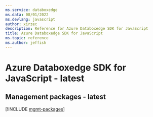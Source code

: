 ```yaml
---
ms.service: databoxedge
ms.data: 08/01/2022
ms.devlang: javascript
author: xirzec
description: Reference for Azure Databoxedge SDK for JavaScript
title: Azure Databoxedge SDK for JavaScript
ms.topic: reference
ms.author: jeffish
---
```

# Azure Databoxedge SDK for JavaScript - latest

## Management packages - latest
[!INCLUDE [mgmt-packages](databoxedge-mgmt-index.md)]